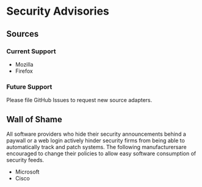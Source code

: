 # Security Advisories

## Sources

### Current Support

- Mozilla
- Firefox

### Future Support

Please file GitHub Issues to request new source adapters.

## Wall of Shame

All software providers who hide their security announcements behind a paywall or a web login actively hinder security firms from being able to automatically track and patch systems. The following manufacturersare encouraged to change their policies to allow easy software consumption of security feeds.

- Microsoft
- Cisco
